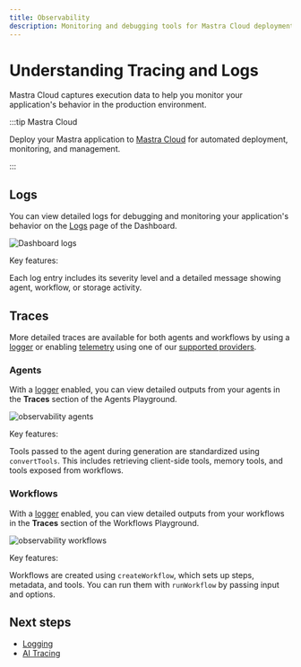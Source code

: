 ```yaml
---
title: Observability
description: Monitoring and debugging tools for Mastra Cloud deployments
---
```


# Understanding Tracing and Logs

Mastra Cloud captures execution data to help you monitor your application's behavior in the production environment.

:::tip Mastra Cloud

Deploy your Mastra application to [Mastra Cloud](https://mastra.ai/cloud) for automated deployment, monitoring, and management.

:::

## Logs

You can view detailed logs for debugging and monitoring your application's behavior on the [Logs](/docs/mastra-cloud/dashboard#logs) page of the Dashboard.

![Dashboard logs](/img/mastra-cloud/mastra-cloud-dashboard-logs.jpg)

Key features:

Each log entry includes its severity level and a detailed message showing agent, workflow, or storage activity.

## Traces

More detailed traces are available for both agents and workflows by using a [logger](/docs/observability/logging) or enabling [telemetry](/docs/observability/ai-tracing/overview) using one of our [supported providers](/docs/reference/observability/otel-tracing/providers).

### Agents

With a [logger](/docs/observability/logging) enabled, you can view detailed outputs from your agents in the **Traces** section of the Agents Playground.

![observability agents](/img/mastra-cloud/mastra-cloud-observability-agents.jpg)

Key features:

Tools passed to the agent during generation are standardized using `convertTools`. This includes retrieving client-side tools, memory tools, and tools exposed from workflows.

### Workflows

With a [logger](/docs/observability/logging) enabled, you can view detailed outputs from your workflows in the **Traces** section of the Workflows Playground.

![observability workflows](/img/mastra-cloud/mastra-cloud-observability-workflows.jpg)

Key features:

Workflows are created using `createWorkflow`, which sets up steps, metadata, and tools. You can run them with `runWorkflow` by passing input and options.

## Next steps

- [Logging](/docs/observability/logging)
- [AI Tracing](/docs/observability/ai-tracing/overview)
